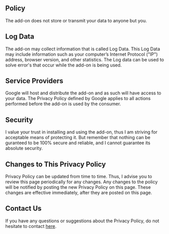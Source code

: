 ## Policy

The add-on does not store or transmit your data to anyone but you. 

## Log Data
The add-on may collect information that is called Log Data. This Log Data may include information such as your computer’s Internet Protocol ("IP") address, browser version, and other statistics. The Log data can be used to solve error's that occur while the add-on is being used.

## Service Providers
Google will host and distribute the add-on and as such will have access to your data. The Privacy Policy defined by Google applies to all actions performed before the add-on is used by the consumer.

## Security
I value your trust in installing and using the add-on, thus I am striving for acceptable means of protecting it. But remember that nothing can be guranteed to be 100% secure and reliable, and I cannot guarantee its absolute security.

## Changes to This Privacy Policy
Privacy Policy can be updated from time to time. Thus, I advise you to review this page periodically for any changes. Any changes to the policy will be notified by posting the new Privacy Policy on this page. These changes are effective immediately, after they are posted on this page.

## Contact Us
If you have any questions or suggestions about the Privacy Policy, do not hesitate to contact [here](https://github.com/shreyaspurohit/google-drive-sitemap-generator/issues).
